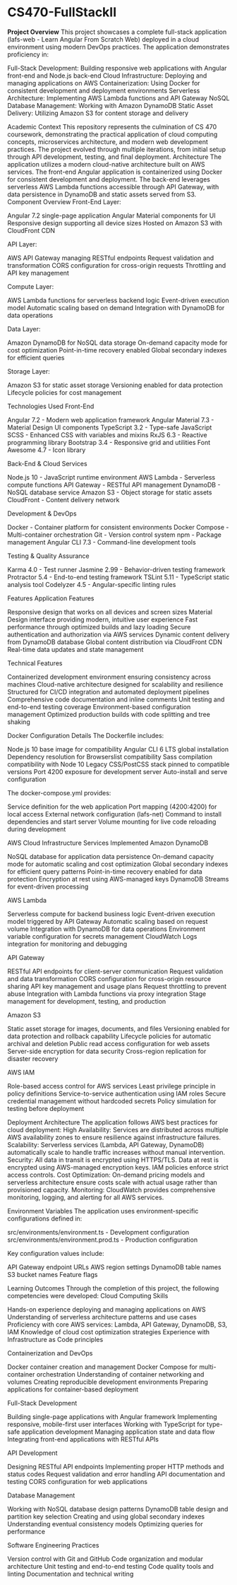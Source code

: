 # CS470-FullStackII
**Project Overview**
This project showcases a complete full-stack application (lafs-web - Learn Angular From Scratch Web) deployed in a cloud environment using modern DevOps practices. The application demonstrates proficiency in:

Full-Stack Development: Building responsive web applications with Angular front-end and Node.js back-end
Cloud Infrastructure: Deploying and managing applications on AWS
Containerization: Using Docker for consistent development and deployment environments
Serverless Architecture: Implementing AWS Lambda functions and API Gateway
NoSQL Database Management: Working with Amazon DynamoDB
Static Asset Delivery: Utilizing Amazon S3 for content storage and delivery

Academic Context
This repository represents the culmination of CS 470 coursework, demonstrating the practical application of cloud computing concepts, microservices architecture, and modern web development practices. The project evolved through multiple iterations, from initial setup through API development, testing, and final deployment.
Architecture
The application utilizes a modern cloud-native architecture built on AWS services. The front-end Angular application is containerized using Docker for consistent development and deployment. The back-end leverages serverless AWS Lambda functions accessible through API Gateway, with data persistence in DynamoDB and static assets served from S3.
Component Overview
Front-End Layer:

Angular 7.2 single-page application
Angular Material components for UI
Responsive design supporting all device sizes
Hosted on Amazon S3 with CloudFront CDN

API Layer:

AWS API Gateway managing RESTful endpoints
Request validation and transformation
CORS configuration for cross-origin requests
Throttling and API key management

Compute Layer:

AWS Lambda functions for serverless backend logic
Event-driven execution model
Automatic scaling based on demand
Integration with DynamoDB for data operations

Data Layer:

Amazon DynamoDB for NoSQL data storage
On-demand capacity mode for cost optimization
Point-in-time recovery enabled
Global secondary indexes for efficient queries

Storage Layer:

Amazon S3 for static asset storage
Versioning enabled for data protection
Lifecycle policies for cost management

Technologies Used
Front-End

Angular 7.2 - Modern web application framework
Angular Material 7.3 - Material Design UI components
TypeScript 3.2 - Type-safe JavaScript
SCSS - Enhanced CSS with variables and mixins
RxJS 6.3 - Reactive programming library
Bootstrap 3.4 - Responsive grid and utilities
Font Awesome 4.7 - Icon library

Back-End & Cloud Services

Node.js 10 - JavaScript runtime environment
AWS Lambda - Serverless compute functions
API Gateway - RESTful API management
DynamoDB - NoSQL database service
Amazon S3 - Object storage for static assets
CloudFront - Content delivery network

Development & DevOps

Docker - Container platform for consistent environments
Docker Compose - Multi-container orchestration
Git - Version control system
npm - Package management
Angular CLI 7.3 - Command-line development tools

Testing & Quality Assurance

Karma 4.0 - Test runner
Jasmine 2.99 - Behavior-driven testing framework
Protractor 5.4 - End-to-end testing framework
TSLint 5.11 - TypeScript static analysis tool
Codelyzer 4.5 - Angular-specific linting rules

Features
Application Features

Responsive design that works on all devices and screen sizes
Material Design interface providing modern, intuitive user experience
Fast performance through optimized builds and lazy loading
Secure authentication and authorization via AWS services
Dynamic content delivery from DynamoDB database
Global content distribution via CloudFront CDN
Real-time data updates and state management

Technical Features

Containerized development environment ensuring consistency across machines
Cloud-native architecture designed for scalability and resilience
Structured for CI/CD integration and automated deployment pipelines
Comprehensive code documentation and inline comments
Unit testing and end-to-end testing coverage
Environment-based configuration management
Optimized production builds with code splitting and tree shaking

Docker Configuration Details
The Dockerfile includes:

Node.js 10 base image for compatibility
Angular CLI 6 LTS global installation
Dependency resolution for Browserslist compatibility
Sass compilation compatibility with Node 10
Legacy CSS/PostCSS stack pinned to compatible versions
Port 4200 exposure for development server
Auto-install and serve configuration

The docker-compose.yml provides:

Service definition for the web application
Port mapping (4200:4200) for local access
External network configuration (lafs-net)
Command to install dependencies and start server
Volume mounting for live code reloading during development

AWS Cloud Infrastructure
Services Implemented
Amazon DynamoDB

NoSQL database for application data persistence
On-demand capacity mode for automatic scaling and cost optimization
Global secondary indexes for efficient query patterns
Point-in-time recovery enabled for data protection
Encryption at rest using AWS-managed keys
DynamoDB Streams for event-driven processing

AWS Lambda

Serverless compute for backend business logic
Event-driven execution model triggered by API Gateway
Automatic scaling based on request volume
Integration with DynamoDB for data operations
Environment variable configuration for secrets management
CloudWatch Logs integration for monitoring and debugging

API Gateway

RESTful API endpoints for client-server communication
Request validation and data transformation
CORS configuration for cross-origin resource sharing
API key management and usage plans
Request throttling to prevent abuse
Integration with Lambda functions via proxy integration
Stage management for development, testing, and production

Amazon S3

Static asset storage for images, documents, and files
Versioning enabled for data protection and rollback capability
Lifecycle policies for automatic archival and deletion
Public read access configuration for web assets
Server-side encryption for data security
Cross-region replication for disaster recovery

AWS IAM

Role-based access control for AWS services
Least privilege principle in policy definitions
Service-to-service authentication using IAM roles
Secure credential management without hardcoded secrets
Policy simulation for testing before deployment

Deployment Architecture
The application follows AWS best practices for cloud deployment:
High Availability: Services are distributed across multiple AWS availability zones to ensure resilience against infrastructure failures.
Scalability: Serverless services (Lambda, API Gateway, DynamoDB) automatically scale to handle traffic increases without manual intervention.
Security: All data in transit is encrypted using HTTPS/TLS. Data at rest is encrypted using AWS-managed encryption keys. IAM policies enforce strict access controls.
Cost Optimization: On-demand pricing models and serverless architecture ensure costs scale with actual usage rather than provisioned capacity.
Monitoring: CloudWatch provides comprehensive monitoring, logging, and alerting for all AWS services.

Environment Variables
The application uses environment-specific configurations defined in:

src/environments/environment.ts - Development configuration
src/environments/environment.prod.ts - Production configuration

Key configuration values include:

API Gateway endpoint URLs
AWS region settings
DynamoDB table names
S3 bucket names
Feature flags

Learning Outcomes
Through the completion of this project, the following competencies were developed:
Cloud Computing Skills

Hands-on experience deploying and managing applications on AWS
Understanding of serverless architecture patterns and use cases
Proficiency with core AWS services: Lambda, API Gateway, DynamoDB, S3, IAM
Knowledge of cloud cost optimization strategies
Experience with Infrastructure as Code principles

Containerization and DevOps

Docker container creation and management
Docker Compose for multi-container orchestration
Understanding of container networking and volumes
Creating reproducible development environments
Preparing applications for container-based deployment

Full-Stack Development

Building single-page applications with Angular framework
Implementing responsive, mobile-first user interfaces
Working with TypeScript for type-safe application development
Managing application state and data flow
Integrating front-end applications with RESTful APIs

API Development

Designing RESTful API endpoints
Implementing proper HTTP methods and status codes
Request validation and error handling
API documentation and testing
CORS configuration for web applications

Database Management

Working with NoSQL database design patterns
DynamoDB table design and partition key selection
Creating and using global secondary indexes
Understanding eventual consistency models
Optimizing queries for performance

Software Engineering Practices

Version control with Git and GitHub
Code organization and modular architecture
Unit testing and end-to-end testing
Code quality tools and linting
Documentation and technical writing
